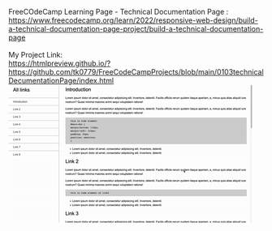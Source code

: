 FreeCOdeCamp Learning Page - Technical Documentation Page : <br>
https://www.freecodecamp.org/learn/2022/responsive-web-design/build-a-technical-documentation-page-project/build-a-technical-documentation-page
<br>
<br>
My Project Link: <br>
https://htmlpreview.github.io/?https://github.com/tk0779/FreeCodeCampProjects/blob/main/0103technicalDecumentationPage/index.html 
<br>
![0103technicaldocumentationpage](https://github.com/tk0779/FreeCodeCampProjects/blob/main/0103technicalDecumentationPage/0103technicalDocument.gif?raw=true)
